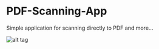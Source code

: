 # PDF-Scanning-App

Simple application for scanning directly to PDF and more...

![alt tag](https://raw.githubusercontent.com/leighwoltman/PDF-Scanning-App/master/Resources/Screenshot.png)
